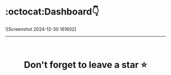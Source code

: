 # :octocat:Dashboard👇
![Screenshot 2024-12-30 161602]

<hr />
<br />

# <div align="center">Don't forget to leave a star ⭐️</div>
